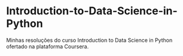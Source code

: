 # Introduction-to-Data-Science-in-Python

Minhas resoluções do curso Introduction to Data Science in Python ofertado na plataforma Coursera.
